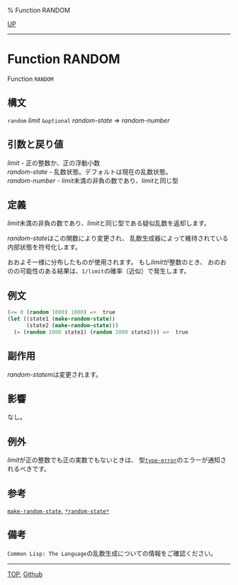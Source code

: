% Function RANDOM

[UP](12.2.html)  

---

# Function **RANDOM**


Function `RANDOM`


## 構文

`random` *limit* `&optional` *random-state* => *random-number*


## 引数と戻り値

*limit* - 正の整数か、正の浮動小数  
*random-state* - 乱数状態。デフォルトは現在の乱数状態。  
*random-number* - *limit*未満の非負の数であり、*limit*と同じ型


## 定義

*limit*未満の非負の数であり、*limit*と同じ型である疑似乱数を返却します。

*random-state*はこの関数により変更され、
乱数生成器によって維持されている内部状態を符号化します。

おおよそ一様に分布したものが使用されます。
もし*limit*が整数のとき、
おのおのの可能性のある結果は、`1/limit`の確率（近似）で発生します。


## 例文

```lisp
(<= 0 (random 1000) 1000) =>  true
(let ((state1 (make-random-state))
      (state2 (make-random-state)))
  (= (random 1000 state1) (random 1000 state2))) =>  true
```


## 副作用

*random-statem*は変更されます。


## 影響

なし。


## 例外

*limit*が正の整数でも正の実数でもないときは、
型[`type-error`](4.4.type-error.html)のエラーが通知されるべきです。


## 参考

[`make-random-state`](12.2.make-random-state.html),
[`*random-state*`](12.2.random-state-variable.html)


## 備考

`Common Lisp: The Language`の乱数生成についての情報をご確認ください。


---
[TOP](index.html),  [Github](https://github.com/nptcl/npt-japanese)

